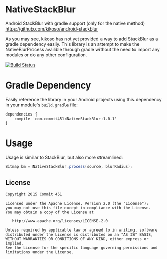 # NativeStackBlur
Android StackBlur with gradle support (only for the native method) https://github.com/kikoso/android-stackblur

As you may see, kikoso has not yet provided a way to add StackBlur as a gradle dependency easily. This library is an attempt to make the NativeBlurProcess availible through gradle without the need to import any modules or do any other configuration.

[![Build Status](https://travis-ci.org/Commit451/NativeStackBlur.svg?branch=master)](https://travis-ci.org/Commit451/NativeStackBlur)

# Gradle Dependency
Easily reference the library in your Android projects using this dependency in your module's `build.gradle` file:

```Gradle
dependencies {
    compile 'com.commit451:NativeStackBlur:1.0.1'
}
```

# Usage
Usage is similar to StackBlur, but also more streamlined:

```java
Bitmap bm = NativeStackBlur.process(source, blurRadius);
```

License
--------

    Copyright 2015 Commit 451

    Licensed under the Apache License, Version 2.0 (the "License");
    you may not use this file except in compliance with the License.
    You may obtain a copy of the License at

       http://www.apache.org/licenses/LICENSE-2.0

    Unless required by applicable law or agreed to in writing, software
    distributed under the License is distributed on an "AS IS" BASIS,
    WITHOUT WARRANTIES OR CONDITIONS OF ANY KIND, either express or implied.
    See the License for the specific language governing permissions and
    limitations under the License.
